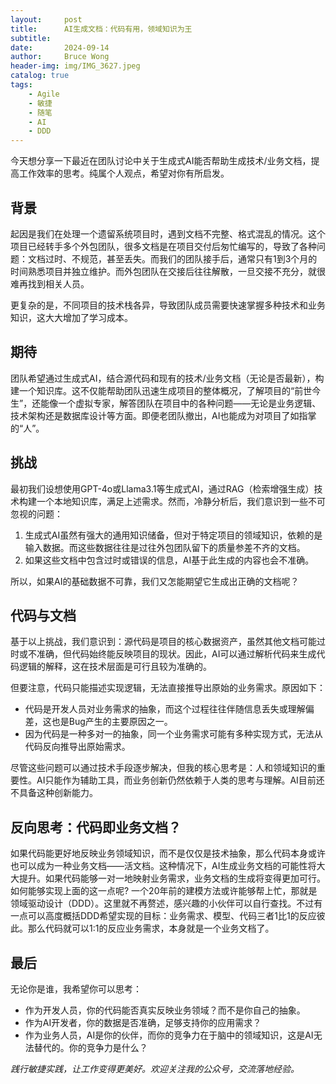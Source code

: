 ```yaml
---
layout:     post
title:      AI生成文档：代码有用，领域知识为王
subtitle:
date:       2024-09-14
author:     Bruce Wong
header-img: img/IMG_3627.jpeg
catalog: true
tags:
    - Agile
    - 敏捷
    - 随笔
    - AI
    - DDD
---
```


今天想分享一下最近在团队讨论中关于生成式AI能否帮助生成技术/业务文档，提高工作效率的思考。纯属个人观点，希望对你有所启发。

## 背景
起因是我们在处理一个遗留系统项目时，遇到文档不完整、格式混乱的情况。这个项目已经转手多个外包团队，很多文档是在项目交付后匆忙编写的，导致了各种问题：文档过时、不规范，甚至丢失。而我们的团队接手后，通常只有1到3个月的时间熟悉项目并独立维护。而外包团队在交接后往往解散，一旦交接不充分，就很难再找到相关人员。

更复杂的是，不同项目的技术栈各异，导致团队成员需要快速掌握多种技术和业务知识，这大大增加了学习成本。

## 期待
团队希望通过生成式AI，结合源代码和现有的技术/业务文档（无论是否最新），构建一个知识库。这不仅能帮助团队迅速生成项目的整体概况，了解项目的“前世今生”，还能像一个虚拟专家，解答团队在项目中的各种问题——无论是业务逻辑、技术架构还是数据库设计等方面。即便老团队撤出，AI也能成为对项目了如指掌的“人”。

## 挑战
最初我们设想使用GPT-4o或Llama3.1等生成式AI，通过RAG（检索增强生成）技术构建一个本地知识库，满足上述需求。然而，冷静分析后，我们意识到一些不可忽视的问题：

1. 生成式AI虽然有强大的通用知识储备，但对于特定项目的领域知识，依赖的是输入数据。而这些数据往往是过往外包团队留下的质量参差不齐的文档。
2. 如果这些文档中包含过时或错误的信息，AI基于此生成的内容也会不准确。

所以，如果AI的基础数据不可靠，我们又怎能期望它生成出正确的文档呢？

## 代码与文档
基于以上挑战，我们意识到：源代码是项目的核心数据资产，虽然其他文档可能过时或不准确，但代码始终能反映项目的现状。因此，AI可以通过解析代码来生成代码逻辑的解释，这在技术层面是可行且较为准确的。

但要注意，代码只能描述实现逻辑，无法直接推导出原始的业务需求。原因如下：

+ 代码是开发人员对业务需求的抽象，而这个过程往往伴随信息丢失或理解偏差，这也是Bug产生的主要原因之一。
+ 因为代码是一种多对一的抽象，同一个业务需求可能有多种实现方式，无法从代码反向推导出原始需求。

尽管这些问题可以通过技术手段逐步解决，但我的核心思考是：人和领域知识的重要性。AI只能作为辅助工具，而业务创新仍然依赖于人类的思考与理解。AI目前还不具备这种创新能力。
## 反向思考：代码即业务文档？
如果代码能更好地反映业务领域知识，而不是仅仅是技术抽象，那么代码本身或许也可以成为一种业务文档——活文档。这种情况下，AI生成业务文档的可能性将大大提升。如果代码能够一对一地映射业务需求，业务文档的生成将变得更加可行。
如何能够实现上面的这一点呢? 一个20年前的建模方法或许能够帮上忙，那就是领域驱动设计（DDD）。这里就不再赘述，感兴趣的小伙伴可以自行查找。不过有一点可以高度概括DDD希望实现的目标：业务需求、模型、代码三者1比1的反应彼此。那么代码就可以1:1的反应业务需求，本身就是一个业务文档了。

## 最后
无论你是谁，我希望你可以思考：
+ 作为开发人员，你的代码能否真实反映业务领域？而不是你自己的抽象。
+ 作为AI开发者，你的数据是否准确，足够支持你的应用需求？
+ 作为业务人员，AI是你的伙伴，而你的竞争力在于脑中的领域知识，这是AI无法替代的。你的竞争力是什么？

*践行敏捷实践，让工作变得更美好。欢迎关注我的公众号，交流落地经验。*